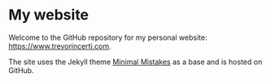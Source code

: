 # My website

Welcome to the GitHub repository for my personal website: https://www.trevorincerti.com.

The site uses the Jekyll theme [Minimal Mistakes](https://mmistakes.github.io/minimal-mistakes/) as a base and is hosted on GitHub.
